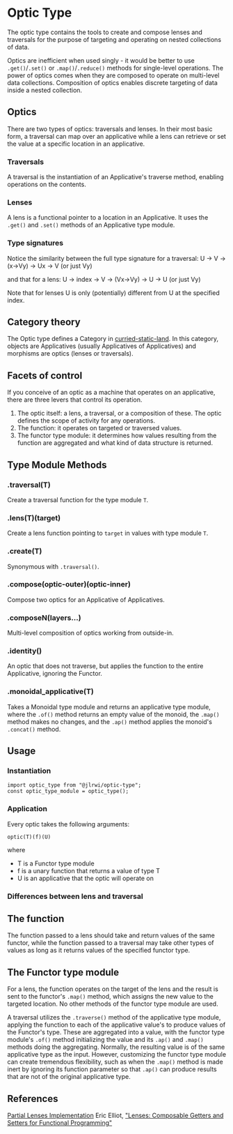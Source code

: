 # Optic Type

The optic type contains the tools to create and compose lenses and traversals for the purpose of targeting and operating on nested collections of data.

Optics are inefficient when used singly - it would be better to use `.get()`/`.set()` or `.map()`/`.reduce()` methods for single-level operations. The power of optics comes when they are composed to operate on multi-level data collections. Composition of optics enables discrete targeting of data inside a nested collection. 

## Optics
There are two types of optics: traversals and lenses. In their most basic form, a traversal can map over an applicative while a lens can retrieve or set the value at a specific location in an applicative.

### Traversals
A traversal is the instantiation of an Applicative's traverse method, enabling operations on the contents. 


### Lenses
A lens is a functional pointer to a location in an Applicative. It uses the `.get()` and `.set()` methods of an Applicative type module.

### Type signatures
Notice the similarity between the full type signature for a traversal:
U -> V -> (x->Vy) -> Ux -> V<Uy> (or just Vy)

and that for a lens:
U -> index -> V -> (Vx->Vy) -> U<Vx> -> U<Vy> (or just Vy)

Note that for lenses U<Vy> is only (potentially) different from U<Vx> at the specified index.

## Category theory

The Optic type defines a Category in [curried-static-land](https://github.com/jlrwi/curried-static-land). In this category, objects are Applicatives (usually Applicatives of Applicatives) and morphisms are optics (lenses or traversals). 

## Facets of control

If you conceive of an optic as a machine that operates on an applicative, there are three levers that control its operation.
1. The optic itself: a lens, a traversal, or a composition of these. The optic defines the scope of activity for any operations.
2. The function: it operates on targeted or traversed values.
3. The functor type module: it determines how values resulting from the function are aggregated and what kind of data structure is returned. 

## Type Module Methods

### .traversal(T)
Create a traversal function for the type module `T`.

### .lens(T)(target)
Create a lens function pointing to `target` in values with type module `T`.

### .create(T)
Synonymous with `.traversal()`.

### .compose(optic-outer)(optic-inner)
Compose two optics for an Applicative of Applicatives.

### .composeN(layers...)
Multi-level composition of optics working from outside-in.

### .identity()
An optic that does not traverse, but applies the function to the entire Applicative, ignoring the Functor.

### .monoidal_applicative(T)
Takes a Monoidal type module and returns an applicative type module, where the `.of()` method returns an empty value of the monoid, the `.map()` method makes no changes, and the `.ap()` method applies the monoid's `.concat()` method.

## Usage

### Instantiation

```
import optic_type from "@jlrwi/optic-type";
const optic_type_module = optic_type();
```

### Application

Every optic takes the following arguments:

```
optic(T)(f)(U)
```

where
- T is a Functor type module
- f is a unary function that returns a value of type T
- U is an applicative that the optic will operate on

### Differences between lens and traversal

## The function
The function passed to a lens should take and return values of the same functor, while the function passed to a traversal may take other types of values as long as it returns values of the specified functor type.

## The Functor type module

For a lens, the function operates on the target of the lens and the result is sent to the functor's `.map()` method, which assigns the new value to the targeted location. No other methods of the functor type module are used.

A traversal utilizes the `.traverse()` method of the applicative type module, applying the function to each of the applicative value's to produce values of the Functor's type. These are aggregated into a value, with the functor type module's `.of()` method initializing the value and its `.ap()` and `.map()` methods doing the aggregating. Normally, the resulting value is of the same applicative type as the input. However, customizing the functor type module can create tremendous flexibility, such as when the `.map()` method is made inert by ignoring its function parameter so that `.ap()` can produce results that are not of the original applicative type. 

## References
[Partial Lenses Implementation](https://calmm-js.github.io/partial.lenses/implementation.html)
Eric Elliot, ["Lenses: Composable Getters and Setters for Functional Programming"](https://medium.com/javascript-scene/lenses-b85976cb0534)